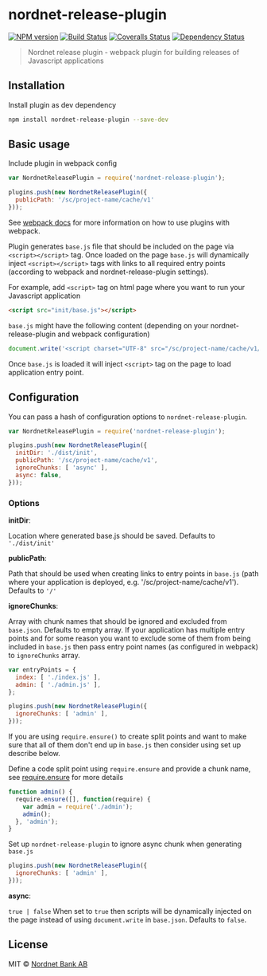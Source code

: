 # nordnet-release-plugin

[![NPM version][npm-image]][npm-url]
[![Build Status][travis-image]][travis-url]
[![Coveralls Status][coveralls-image]][coveralls-url]
[![Dependency Status][depstat-image]][depstat-url]

> Nordnet release plugin - webpack plugin for building releases of Javascript applications

## Installation

Install plugin as dev dependency

```bash
npm install nordnet-release-plugin --save-dev
```

## Basic usage

Include plugin in webpack config

```js
var NordnetReleasePlugin = require('nordnet-release-plugin');

plugins.push(new NordnetReleasePlugin({
  publicPath: '/sc/project-name/cache/v1'
}));
```

See [webpack docs][webpack-using-plugins] for more information on how to use plugins with webpack.

Plugin generates `base.js` file that should be included on the page via `<script></script>` tag. Once loaded on the page `base.js` will dynamically inject `<script></script>` tags with links to all required entry points (according to webpack and nordnet-release-plugin settings).

For example, add `<script>` tag on html page where you want to run your Javascript application

```html
<script src="init/base.js"></script>
```

`base.js` might have the following content (depending on your nordnet-release-plugin and webpack configuration)

```js
document.write('<script charset="UTF-8" src="/sc/project-name/cache/v1/index.js"></script>');
```

Once `base.js` is loaded it will inject `<script>` tag on the page to load application entry point.


## Configuration

You can pass a hash of configuration options to `nordnet-release-plugin`.

```js
var NordnetReleasePlugin = require('nordnet-release-plugin');

plugins.push(new NordnetReleasePlugin({
  initDir: './dist/init',
  publicPath: '/sc/project-name/cache/v1',
  ignoreChunks: [ 'async' ],
  async: false,
}));
```

### Options

__initDir__:

Location where generated base.js should be saved. Defaults to `'./dist/init'`

__publicPath__:

Path that should be used when creating links to entry points in `base.js` (path where your application is deployed, e.g. '/sc/project-name/cache/v1'). Defaults to `'/'`

__ignoreChunks__:

Array with chunk names that should be ignored and excluded from `base.json`. Defaults to empty array.
If your application has multiple entry points and for some reason you want to exclude some of them from being included in `base.js` then pass entry point names (as configured in webpack) to `ignoreChunks` array.

```js
var entryPoints = {
  index: [ './index.js' ],
  admin: [ './admin.js' ],
};

plugins.push(new NordnetReleasePlugin({
  ignoreChunks: [ 'admin' ],
}));

```

If you are using `require.ensure()` to create split points and want to make sure that all of them don't end up in `base.js` then consider using set up describe below.

Define a code split point using `require.ensure` and provide a chunk name, see [require.ensure][require-ensure] for more details

```js
function admin() {
  require.ensure([], function(require) {
    var admin = require('./admin');
    admin();
  }, 'admin');
}
```

Set up `nordnet-release-plugin` to ignore async chunk when generating `base.js`

```js
plugins.push(new NordnetReleasePlugin({
  ignoreChunks: [ 'admin' ],
}));
```

__async__:

`true | false` When set to `true` then scripts will be dynamically injected on the page instead of using `document.write` in `base.json`. Defaults to `false`.


## License

MIT © [Nordnet Bank AB](https://www.nordnet.se/)

[npm-url]: https://npmjs.org/package/nordnet-release-plugin
[npm-image]: https://img.shields.io/npm/v/nordnet-release-plugin.svg?style=flat-square

[travis-url]: https://travis-ci.org/nordnet/nordnet-release-plugin
[travis-image]: https://img.shields.io/travis/nordnet/nordnet-release-plugin.svg?style=flat-square

[coveralls-url]: https://coveralls.io/r/nordnet/nordnet-release-plugin
[coveralls-image]: https://img.shields.io/coveralls/nordnet/nordnet-release-plugin.svg?style=flat-square

[depstat-url]: https://david-dm.org/nordnet/nordnet-release-plugin
[depstat-image]: https://david-dm.org/nordnet/nordnet-release-plugin.svg?style=flat-square

[webpack-using-plugins]: http://webpack.github.io/docs/using-plugins.html
[require-ensure]: http://webpack.github.io/docs/api-in-modules.html#require-ensure
